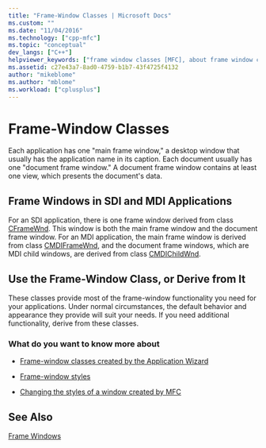 ```yaml
---
title: "Frame-Window Classes | Microsoft Docs"
ms.custom: ""
ms.date: "11/04/2016"
ms.technology: ["cpp-mfc"]
ms.topic: "conceptual"
dev_langs: ["C++"]
helpviewer_keywords: ["frame window classes [MFC], about frame window classes", "frame window classes [MFC]", "windows [MFC], MDI", "document frame windows [MFC], classes", "single document interface (SDI), frame windows", "window classes [MFC], frame", "MFC, frame windows", "MDI [MFC], frame windows", "classes [MFC], window"]
ms.assetid: c27e43a7-8ad0-4759-b1b7-43f4725f4132
author: "mikeblome"
ms.author: "mblome"
ms.workload: ["cplusplus"]
---
```

# Frame-Window Classes
Each application has one "main frame window," a desktop window that usually has the application name in its caption. Each document usually has one "document frame window." A document frame window contains at least one view, which presents the document's data.  
  
## Frame Windows in SDI and MDI Applications  
 For an SDI application, there is one frame window derived from class [CFrameWnd](../mfc/reference/cframewnd-class.md). This window is both the main frame window and the document frame window. For an MDI application, the main frame window is derived from class [CMDIFrameWnd](../mfc/reference/cmdiframewnd-class.md), and the document frame windows, which are MDI child windows, are derived from class [CMDIChildWnd](../mfc/reference/cmdichildwnd-class.md).  
  
## Use the Frame-Window Class, or Derive from It  
 These classes provide most of the frame-window functionality you need for your applications. Under normal circumstances, the default behavior and appearance they provide will suit your needs. If you need additional functionality, derive from these classes.  
  
### What do you want to know more about  
  
-   [Frame-window classes created by the Application Wizard](../mfc/frame-window-classes-created-by-the-application-wizard.md)  
  
-   [Frame-window styles](../mfc/frame-window-styles-cpp.md)  
  
-   [Changing the styles of a window created by MFC](../mfc/changing-the-styles-of-a-window-created-by-mfc.md)  
  
## See Also  
 [Frame Windows](../mfc/frame-windows.md)

